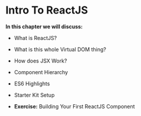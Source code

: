 # Intro To ReactJS

**In this chapter we will discuss:**

- What is ReactJS?

- What is this whole Virtual DOM thing?

- How does JSX Work?

- Component Hierarchy

- ES6 Highlights

- Starter Kit Setup

- **Exercise:** Building Your First ReactJS Component
